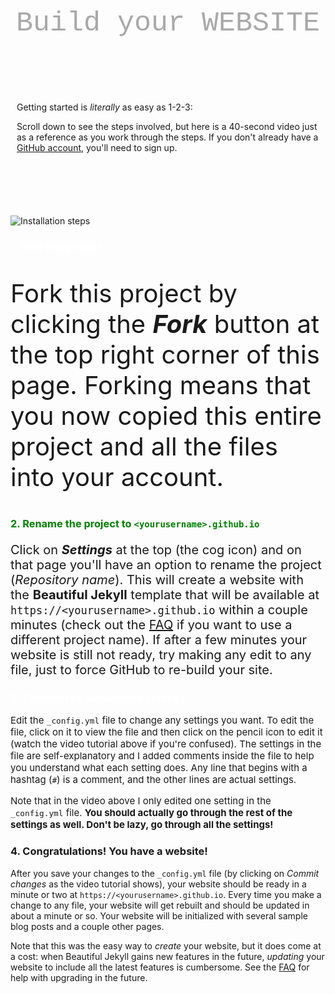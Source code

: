 <div class="gs" markdown="1">

Build your WEBSITE

</div>

<div class="gs-intro" markdown="1">


Getting started is *literally* as easy as 1-2-3:

Scroll down to see 
the steps involved, but here is a 40-second video just as a reference as you work through the steps. If you don't already have a [GitHub account](https://github.com/join), you'll need to sign up.

</div>

![Installation steps](assets/img/install-steps.gif)

<div class="gs-section-01" markdown="1">

### 1. Fork this project

Fork this project by clicking the __*Fork*__ button at the top right corner of this page. Forking means that you now copied this entire project and all the files into your account.

</div>

<div class="gs-section-02" markdown="1">

### 2. Rename the project to `<yourusername>.github.io`

Click on __*Settings*__ at the top (the cog icon) and on that page you'll have an option to rename the project (*Repository name*). This will create a website with the **Beautiful Jekyll** template that will be available at `https://<yourusername>.github.io` within a couple minutes (check out the [FAQ](https://beautifuljekyll.com/faq/#custom-domain) if you want to use a different project name). If after a few minutes your website is still not ready, try making any edit to any file, just to force GitHub to re-build your site.

</div>

<div class="gs-section-03" markdown="1">

### 3. Customize your website settings

Edit the `_config.yml` file to change any settings you want. To edit the file, click on it to view the file and then click on the pencil icon to edit it (watch the video tutorial above if you're confused).  The settings in the file are self-explanatory and I added comments inside the file to help you understand what each setting does. Any line that begins with a hashtag (`#`) is a comment, and the other lines are actual settings.

Note that in the video above I only edited one setting in the `_config.yml` file. **You should actually go through the rest of the settings as well. Don't be lazy, go through all the settings!**

</div>

### 4. Congratulations! You have a website!

After you save your changes to the `_config.yml` file (by clicking on *Commit changes* as the video tutorial shows), your website should be ready in a minute or two at `https://<yourusername>.github.io`. Every time you make a change to any file, your website will get rebuilt and should be updated in about a minute or so. Your website will be initialized with several sample blog posts and a couple other pages.

Note that this was the easy way to *create* your website, but it does come at a cost: when Beautiful Jekyll gains new features in the future, *updating* your website to include all the latest features is cumbersome. See the [FAQ](https://beautifuljekyll.com/faq/#updating) for help with upgrading in the future.

<style>

.gs-intro { 
     margin-top: 100px;
     margin-bottom: 100px;
     padding-left: 10px;
     padding right: 30px;
     text-align: left;
     }

.gs-intro p {
     line-height: 1.6
     padding-bottom: 30px ;
}

</style>



<style>

.gs-section-01 h3 { 
     color: white }

.gs-section-01 p {
     font-size: 40px;
}

</style>

<style>

.gs-section-02 h3 { 
     color: green }

.gs-section-02 p {
     font-size: 20px;
}

</style>

<style>

.gs-section-03 h3 { 
     color: white }

.gs-section-03 p {
     font-size: 15px;
}

</style>


<style>

.gs { 
     color: darkgray }

.gs {
     font-size: 45px;
     font-family: Courier New;
     text-align:center;
}

</style>



